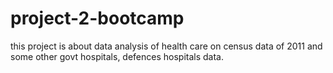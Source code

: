 # project-2-bootcamp
this project is about data analysis of health care on census data of 2011 and some other govt hospitals, defences hospitals data.
